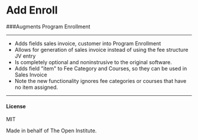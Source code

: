 # Add Enroll

###Augments Program Enrollment

---

- Adds fields sales invoice, customer into Program Enrollment
- Allows for generation of sales invoice instead of using the fee structure JV entry
- Is completely optional and noninstrusive to the original software.
- Adds field "item" to Fee Category and Courses, so they can be used in Sales Invoice
- Note the new functionality ignores fee categories or courses that have no item assigned.

---

#### License

MIT

Made in behalf of The Open Institute.
